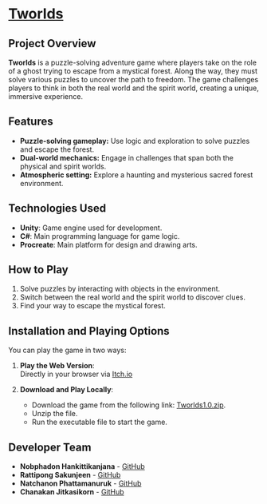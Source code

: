 # [Tworlds](https://tworlds.netlify.app/)

## Project Overview

**Tworlds** is a puzzle-solving adventure game where players take on the role of a ghost trying to escape from a mystical forest. Along the way, they must solve various puzzles to uncover the path to freedom. The game challenges players to think in both the real world and the spirit world, creating a unique, immersive experience.

## Features

- **Puzzle-solving gameplay:** Use logic and exploration to solve puzzles and escape the forest.
- **Dual-world mechanics:** Engage in challenges that span both the physical and spirit worlds.
- **Atmospheric setting:** Explore a haunting and mysterious sacred forest environment.

## Technologies Used

- **Unity**: Game engine used for development.
- **C#**: Main programming language for game logic.
- **Procreate**: Main platform for design and drawing arts.

## How to Play

1. Solve puzzles by interacting with objects in the environment.
2. Switch between the real world and the spirit world to discover clues.
3. Find your way to escape the mystical forest.

## Installation and Playing Options

You can play the game in two ways:

1. **Play the Web Version**:  
   Directly in your browser via [Itch.io](https://nope1032.itch.io/tworldswebver)

2. **Download and Play Locally**:
   - Download the game from the following link: [Tworlds1.0.zip](https://link-to-your-zip-file).
   - Unzip the file.
   - Run the executable file to start the game.

## Developer Team

- **Nobphadon Hankittikanjana** - [GitHub](https://github.com/NobphadonH)
- **Rattipong Sakunjeen** - [GitHub](https://github.com/rattipongmark)
- **Natchanon Phattamanuruk** - [GitHub](https://github.com/NPoak)
- **Chanakan Jitkasikorn** - [GitHub](https://github.com/ChanakanJit)
